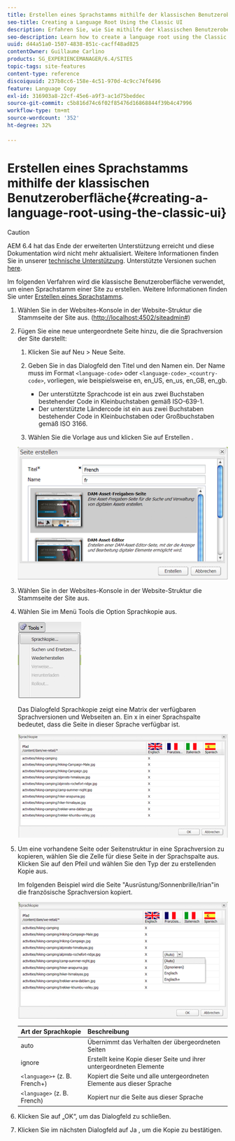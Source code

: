 ```yaml
---
title: Erstellen eines Sprachstamms mithilfe der klassischen Benutzeroberfläche
seo-title: Creating a Language Root Using the Classic UI
description: Erfahren Sie, wie Sie mithilfe der klassischen Benutzeroberfläche einen Sprachstamm erstellen.
seo-description: Learn how to create a language root using the Classic UI.
uuid: d44a51a0-1507-4838-851c-cacff48ad825
contentOwner: Guillaume Carlino
products: SG_EXPERIENCEMANAGER/6.4/SITES
topic-tags: site-features
content-type: reference
discoiquuid: 237b8cc6-158e-4c51-970d-4c9cc74f6496
feature: Language Copy
exl-id: 316903a8-22cf-45e6-a9f3-ac1d75beddec
source-git-commit: c5b816d74c6f02f85476d16868844f39b4c47996
workflow-type: tm+mt
source-wordcount: '352'
ht-degree: 32%

---
```


# Erstellen eines Sprachstamms mithilfe der klassischen Benutzeroberfläche{#creating-a-language-root-using-the-classic-ui}

>[!CAUTION]
>
>AEM 6.4 hat das Ende der erweiterten Unterstützung erreicht und diese Dokumentation wird nicht mehr aktualisiert. Weitere Informationen finden Sie in unserer [technische Unterstützung](https://helpx.adobe.com/de/support/programs/eol-matrix.html). Unterstützte Versionen suchen [here](https://experienceleague.adobe.com/docs/?lang=de).

Im folgenden Verfahren wird die klassische Benutzeroberfläche verwendet, um einen Sprachstamm einer Site zu erstellen. Weitere Informationen finden Sie unter [Erstellen eines Sprachstamms](/help/sites-administering/tc-prep.md#creating-a-language-root).

1. Wählen Sie in der Websites-Konsole in der Website-Struktur die Stammseite der Site aus. ([http://localhost:4502/siteadmin#](http://localhost:4502/siteadmin#))
1. Fügen Sie eine neue untergeordnete Seite hinzu, die die Sprachversion der Site darstellt:

   1. Klicken Sie auf Neu > Neue Seite.
   1. Geben Sie in das Dialogfeld den Titel und den Namen ein. Der Name muss im Format `<language-code>` oder `<language-code>_<country-code>`, vorliegen, wie beispielsweise en, en_US, en_us, en_GB, en_gb.

      * Der unterstützte Sprachcode ist ein aus zwei Buchstaben bestehender Code in Kleinbuchstaben gemäß ISO-639-1.
      * Der unterstützte Ländercode ist ein aus zwei Buchstaben bestehender Code in Kleinbuchstaben oder Großbuchstaben gemäß ISO 3166.
   1. Wählen Sie die Vorlage aus und klicken Sie auf Erstellen .

   ![newpagefr](assets/newpagefr.png)

1. Wählen Sie in der Websites-Konsole in der Website-Struktur die Stammseite der Site aus.
1. Wählen Sie im Menü Tools die Option Sprachkopie aus.

   ![toolslanguagecopy](assets/toolslanguagecopy.png)

   Das Dialogfeld Sprachkopie zeigt eine Matrix der verfügbaren Sprachversionen und Webseiten an. Ein x in einer Sprachspalte bedeutet, dass die Seite in dieser Sprache verfügbar ist.

   ![languagecopydialog](assets/languagecopydialog.png)

1. Um eine vorhandene Seite oder Seitenstruktur in eine Sprachversion zu kopieren, wählen Sie die Zelle für diese Seite in der Sprachspalte aus. Klicken Sie auf den Pfeil und wählen Sie den Typ der zu erstellenden Kopie aus.

   Im folgenden Beispiel wird die Seite &quot;Ausrüstung/Sonnenbrille/Irian&quot;in die französische Sprachversion kopiert.

   ![languagecopydilogdropdown](assets/languagecopydilogdropdown.png)

   | Art der Sprachkopie | Beschreibung |
   |---|---|
   | auto | Übernimmt das Verhalten der übergeordneten Seiten |
   | ignore | Erstellt keine Kopie dieser Seite und ihrer untergeordneten Elemente |
   | `<language>+` (z. B. French+) | Kopiert die Seite und alle untergeordneten Elemente aus dieser Sprache |
   | `<language>` (z. B. French) | Kopiert nur die Seite aus dieser Sprache |

1. Klicken Sie auf „OK“, um das Dialogfeld zu schließen.
1. Klicken Sie im nächsten Dialogfeld auf Ja , um die Kopie zu bestätigen.
